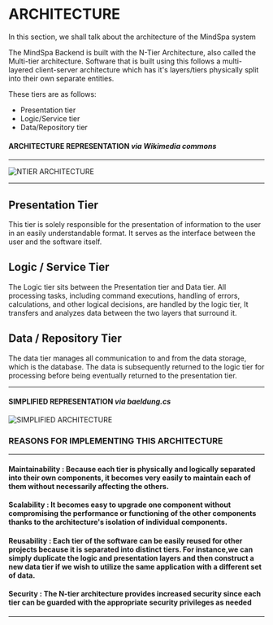 # ARCHITECTURE
In this section, we shall talk about the architecture of the MindSpa system

The MindSpa Backend is built with the N-Tier Architecture, also called the Multi-tier architecture. Software that is built using this follows a multi-layered client-server architecture which has it's layers/tiers physically split into their own separate entities. 

These tiers are as follows:
* Presentation tier
* Logic/Service tier
* Data/Repository tier



#### ARCHITECTURE REPRESENTATION *via Wikimedia commons* 
--- 
![NTIER ARCHITECTURE](https://stackify.com/wp-content/uploads/2017/05/N-Tier-Architecture-min.png) 

---
## Presentation Tier
This tier is solely responsible for the presentation of information to the user in an easily understandable format. It serves as the interface between the user and the software itself.

## Logic / Service Tier
The Logic tier sits between the Presentation tier and Data tier. All processing tasks, including command executions, handling of errors, calculations, and other logical decisions, are handled by the logic tier, It transfers and analyzes data between the two layers that surround it.

## Data / Repository Tier
The data tier manages all communication to and from the data storage, which is the database. The data is subsequently returned to the logic tier for processing before being eventually returned to the presentation tier.

---

#### SIMPLIFIED REPRESENTATION *via baeldung.cs* 

![SIMPLIFIED ARCHITECTURE](https://www.baeldung.com/wp-content/uploads/sites/4/2022/01/ntier_usecase.drawio.svg)

### REASONS FOR IMPLEMENTING THIS ARCHITECTURE 

---
#### **Maintainability** :  Because each tier is physically and logically separated into their own components, it becomes very easily to maintain each of them without necessarily affecting the others.

#### **Scalability** : It becomes easy to upgrade one component without compromising the performance or functioning of the other components thanks to the architecture's isolation of individual components.

#### **Reusability** : Each tier of the software can be easily reused for other projects because it is separated into distinct tiers. For instance,we can simply duplicate the logic and presentation layers and then construct a new data tier if we wish to utilize the same application with a different set of data.

#### **Security** : The N-tier architecture provides increased security since each tier can be guarded with the appropriate security privileges as needed

---